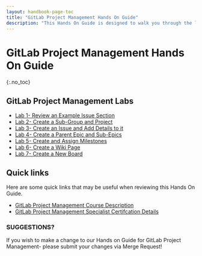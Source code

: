 ```yaml
---
layout: handbook-page-toc
title: "GitLab Project Management Hands On Guide"
description: "This Hands On Guide is designed to walk you through the lab exercises used in the GitLab Project Management course."
---
```

# GitLab Project Management Hands On Guide
{:.no_toc}


## GitLab Project Management Labs
* [Lab 1- Review an Example Issue Section](https://about.gitlab.com/handbook/customer-success/professional-services-engineering/education-services/gitlabpmhandsonlab1.html)
* [Lab 2- Create a Sub-Group and Project](https://about.gitlab.com/handbook/customer-success/professional-services-engineering/education-services/gitlabpmhandsonlab2.html)
* [Lab 3- Create an Issue and Add Details to it](https://about.gitlab.com/handbook/customer-success/professional-services-engineering/education-services/gitlabpmhandsonlab3.html)
* [Lab 4- Create a Parent Epic and Sub-Epics](https://about.gitlab.com/handbook/customer-success/professional-services-engineering/education-services/gitlabpmhandsonlab4.html)
* [Lab 5- Create and Assign Milestones](https://about.gitlab.com/handbook/customer-success/professional-services-engineering/education-services/gitlabpmhandsonlab5.html)
* [Lab 6- Create a Wiki Page](https://about.gitlab.com/handbook/customer-success/professional-services-engineering/education-services/gitlabpmhandsonlab6.html)
* [Lab 7- Create a New Board](https://about.gitlab.com/handbook/customer-success/professional-services-engineering/education-services/gitlabpmhandsonlab7.html)

## Quick links

Here are some quick links that may be useful when reviewing this Hands On Guide.

* [GitLab Project Management Course Description](https://about.gitlab.com/services/education/pm/)
* [GitLab Project Management Specialist Certifcation Details](https://about.gitlab.com/services/education/gitlab-project-management-specialist/)


### SUGGESTIONS?

If you wish to make a change to our Hands on Guide for GitLab Project Management- please submit your changes via Merge Request!

